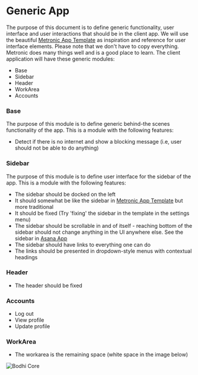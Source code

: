 # Generic App

The purpose of this document is to define generic functionality, user interface and user interactions that should be in the client app. We will use the beautiful [Metronic App Template](http://keenthemes.com/preview/metronic/theme/admin_1_rounded/) as inspiration and reference for user interface elements. Please note that we don't have to copy everything. Metronic does many things well and is a good place to learn. The client application will have these generic modules:

* Base
* Sidebar
* Header
* WorkArea
* Accounts

### Base

The purpose of this module is to define generic behind-the scenes functionality of the app. This is a module with the following features:

* Detect if there is no internet and show a blocking message (i.e, user should not be able to do anything)

### Sidebar

The purpose of this module is to define user interface for the sidebar of the app. This is a module with the following features:

* The sidebar should be docked on the left
* It should somewhat be like the sidebar in [Metronic App Template](http://keenthemes.com/preview/metronic/theme/admin_1_rounded/) but more traditional
* It should be fixed (Try 'fixing' the sidebar in the template in the settings menu)
* The sidebar should be scrollable in and of itself - reaching bottom of the sidebar should not change anything in the UI anywhere else. See the sidebar in [Asana App](https://app.asana.com/)
* The sidebar should have links to everything one can do
* The links should be presented in dropdown-style menus with contextual headings

### Header

* The header should be fixed

### Accounts

* Log out
* View profile
* Update profile

### WorkArea

* The workarea is the remaining space (white space in the image below)

![Bodhi Core](https://bodhi-beta.com/assets-docs/img/app_core.png "Bodhi Core")